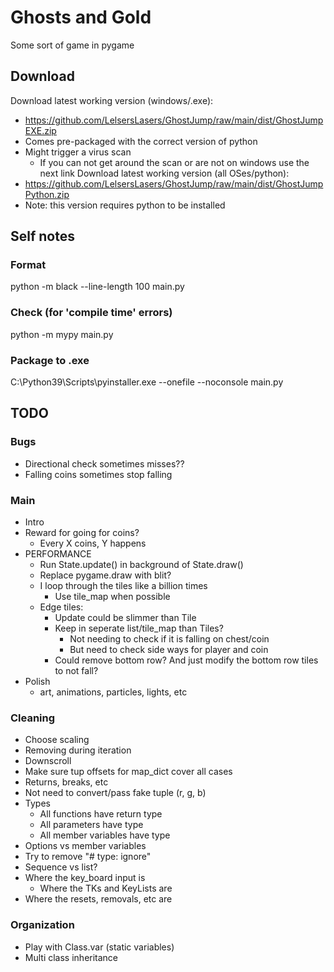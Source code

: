 # Ghosts and Gold

Some sort of game in pygame


## Download

Download latest working version (windows/.exe):
- https://github.com/LelsersLasers/GhostJump/raw/main/dist/GhostJumpEXE.zip
- Comes pre-packaged with the correct version of python
- Might trigger a virus scan
    - If you can not get around the scan or are not on windows use the next link
Download latest working version (all OSes/python):
- https://github.com/LelsersLasers/GhostJump/raw/main/dist/GhostJumpPython.zip
- Note: this version requires python to be installed

## Self notes

### Format

python -m black --line-length 100 main.py

### Check (for 'compile time' errors)

python -m mypy main.py

### Package to .exe

C:\Python39\Scripts\pyinstaller.exe --onefile --noconsole main.py

## TODO

### Bugs

- Directional check sometimes misses??
- Falling coins sometimes stop falling

### Main

- Intro
- Reward for going for coins?
    - Every X coins, Y happens
- PERFORMANCE
    - Run State.update() in background of State.draw()
    - Replace pygame.draw with blit?
    - I loop through the tiles like a billion times
        - Use tile_map when possible
    - Edge tiles:
        - Update could be slimmer than Tile
        - Keep in seperate list/tile_map than Tiles?
            - Not needing to check if it is falling on chest/coin
            - But need to check side ways for player and coin
        - Could remove bottom row? And just modify the bottom row tiles to not fall?
- Polish
    - art, animations, particles, lights, etc

### Cleaning

- Choose scaling
- Removing during iteration
- Downscroll
- Make sure tup offsets for map_dict cover all cases
- Returns, breaks, etc
- Not need to convert/pass fake tuple (r, g, b)
- Types
    - All functions have return type
    - All parameters have type
    - All member variables have type
- Options vs member variables
- Try to remove "# type: ignore"
- Sequence vs list?
- Where the key_board input is
    - Where the TKs and KeyLists are
- Where the resets, removals, etc are


### Organization

- Play with Class.var (static variables)
- Multi class inheritance